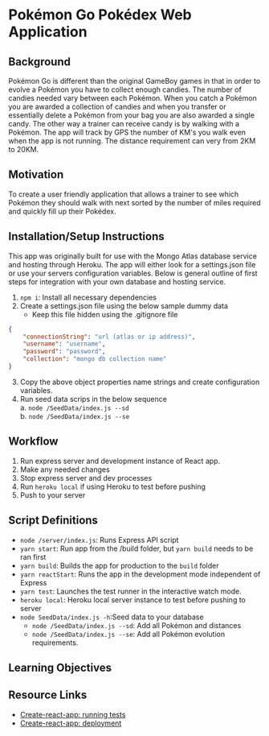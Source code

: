 # Pokémon Go Pokédex Web Application #
## Background
Pokémon Go is different than the original GameBoy games in that in order to evolve a Pokémon you have to collect enough candies. The number of candies needed vary between each Pokémon. When you catch a Pokémon you are awarded a collection of candies and when you transfer or essentially delete a Pokémon from your bag you are also awarded a single candy. The other way a trainer can receive candy is by walking with a Pokémon. The app will track by GPS the number of KM's you walk even when the app is not running. The distance requirement can very from 2KM to 20KM.

## Motivation
To create a user friendly application that allows a trainer to see which Pokémon they should walk with next sorted by the number of miles required and quickly fill up their Pokédex.

## Installation/Setup Instructions
This app was originally built for use with the Mongo Atlas database service and hosting through Heroku. The app will either look for a settings.json file or use your servers configuration variables. Below is general outline of first steps for integration with your own database and hosting service.

1. `npm i`: Install all necessary dependencies
2. Create a settings.json file using the below sample dummy data
    - Keep this file hidden using the .gitignore file
```Json
{
    "connectionString": "url (atlas or ip address)", 
    "username": "username",
    "password": "password",
    "collection": "mongo db collection name"
}
```
3. Copy the above object properties name strings and create configuration variables.
4. Run seed data scrips in the below sequence<br/>
    a. `node /SeedData/index.js --sd` <br/>
    b. `node /SeedData/index.js --se` <br/>


## Workflow
1. Run express server and development instance of React app. 
2. Make any needed changes
3. Stop express server and dev processes
4. Run `heroku local` if using Heroku to test before pushing
5. Push to your server

## Script Definitions
- `node /server/index.js`: Runs Express API script
- `yarn start`: Run app from the /build folder, but `yarn build` needs to be ran first
- `yarn build`: Builds the app for production to the `build` folder
- `yarn reactStart`:  Runs the app in the development mode independent of Express
- `yarn test`: Launches the test runner in the interactive watch mode.
- `heroku local`: Heroku local server instance to test before pushing to server
- `node SeedData/index.js -h`:Seed data to your database
    - `node /SeedData/index.js --sd`: Add all Pokémon and distances
    - `node /SeedData/index.js --se`: Add all Pokémon evolution requirements.


## Learning Objectives ##

## Resource Links ##
- [Create-react-app: running tests](https://facebook.github.io/create-react-app/docs/running-tests)
- [Create-react-app: deployment](https://facebook.github.io/create-react-app/docs/deployment)

